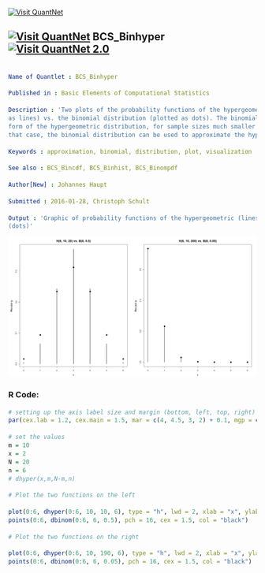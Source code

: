 
[<img src="https://github.com/QuantLet/Styleguide-and-FAQ/blob/master/pictures/banner.png" width="888" alt="Visit QuantNet">](http://quantlet.de/)

## [<img src="https://github.com/QuantLet/Styleguide-and-FAQ/blob/master/pictures/qloqo.png" alt="Visit QuantNet">](http://quantlet.de/) **BCS_Binhyper** [<img src="https://github.com/QuantLet/Styleguide-and-FAQ/blob/master/pictures/QN2.png" width="60" alt="Visit QuantNet 2.0">](http://quantlet.de/)

```yaml

Name of Quantlet : BCS_Binhyper

Published in : Basic Elements of Computational Statistics

Description : 'Two plots of the probability functions of the hypergeometric distribution (plotted
as lines) vs. the binomial distribution (plotted as dots). The binomial distribution is a limiting
form of the hypergeometric distribution, for sample sizes much smaller than population size. In
that case, the binomial distribution can be used to approximate the hypergeometric distribution.'

Keywords : approximation, binomial, distribution, plot, visualization

See also : BCS_Bincdf, BCS_Binhist, BCS_Binompdf

Author[New] : Johannes Haupt

Submitted : 2016-01-28, Christoph Schult

Output : 'Graphic of probability functions of the hypergeometric (lines) vs. binomial distribution
(dots)'

```

![Picture1](BCS_Binhyper.png)


### R Code:
```r
# setting up the axis label size and margin (bottom, left, top, right)
par(cex.lab = 1.2, cex.main = 1.5, mar = c(4, 4.5, 3, 2) + 0.1, mgp = c(2.8, 1, 0), mfrow = c(1, 2))

# set the values
m = 10
x = 2
N = 20
n = 6
# dhyper(x,m,N-m,n)

# Plot the two functions on the left

plot(0:6, dhyper(0:6, 10, 10, 6), type = "h", lwd = 2, xlab = "x", ylab = "Probability ", main = "H(6, 10, 20) vs. B(6, 0.5)")
points(0:6, dbinom(0:6, 6, 0.5), pch = 16, cex = 1.5, col = "black")

# Plot the two functions on the right

plot(0:6, dhyper(0:6, 10, 190, 6), type = "h", lwd = 2, xlab = "x", ylab = "Probability ", main = "H(6, 10, 200) vs. B(6, 0.05)")
points(0:6, dbinom(0:6, 6, 0.05), pch = 16, cex = 1.5, col = "black")
```

